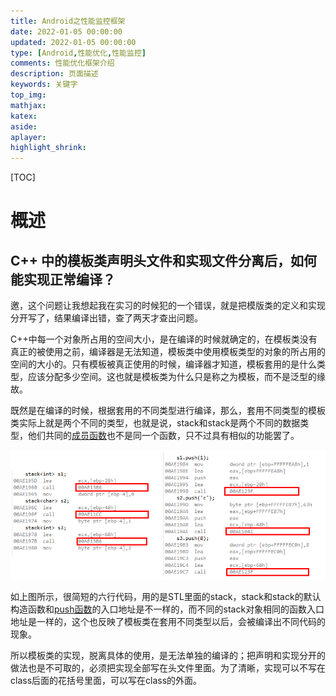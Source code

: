 ```yaml
---
title: Android之性能监控框架
date: 2022-01-05 00:00:00
updated: 2022-01-05 00:00:00
type: [Android,性能优化,性能监控]
comments: 性能优化框架介绍
description: 页面描述
keywords: 关键字
top_img:
mathjax:
katex:
aside:
aplayer:
highlight_shrink:
---
```


[TOC]

# 概述



## C++ 中的模板类声明头文件和实现文件分离后，如何能实现正常编译？

邀，这个问题让我想起我在实习的时候犯的一个错误，就是把模版类的定义和实现分开写了，结果编译出错，查了两天才查出问题。

C++中每一个对象所占用的空间大小，是在编译的时候就确定的，在模板类没有真正的被使用之前，编译器是无法知道，模板类中使用模板类型的对象的所占用的空间的大小的。只有模板被真正使用的时候，编译器才知道，模板套用的是什么类型，应该分配多少空间。这也就是模板类为什么只是称之为模板，而不是泛型的缘故。

既然是在编译的时候，根据套用的不同类型进行编译，那么，套用不同类型的模板类实际上就是两个不同的类型，也就是说，stack<int>和stack<char>是两个不同的数据类型，他们共同的[成员函数](https://www.zhihu.com/search?q=成员函数&search_source=Entity&hybrid_search_source=Entity&hybrid_search_extra={"sourceType"%3A"answer"%2C"sourceId"%3A15722407})也不是同一个函数，只不过具有相似的功能罢了。

![img](images/1772de8abdd112a50e533e3c018535a1_1440w.jpg)

如上图所示，很简短的六行代码，用的是STL里面的stack，stack<int>和stack<char>的默认构造函数和[push函数](https://www.zhihu.com/search?q=push函数&search_source=Entity&hybrid_search_source=Entity&hybrid_search_extra={"sourceType"%3A"answer"%2C"sourceId"%3A15722407})的入口地址是不一样的，而不同的stack<int>对象相同的函数入口地址是一样的，这个也反映了模板类在套用不同类型以后，会被编译出不同代码的现象。

所以模板类的实现，脱离具体的使用，是无法单独的编译的；把声明和实现分开的做法也是不可取的，必须把实现全部写在头文件里面。为了清晰，实现可以不写在class后面的花括号里面，可以写在class的外面。

